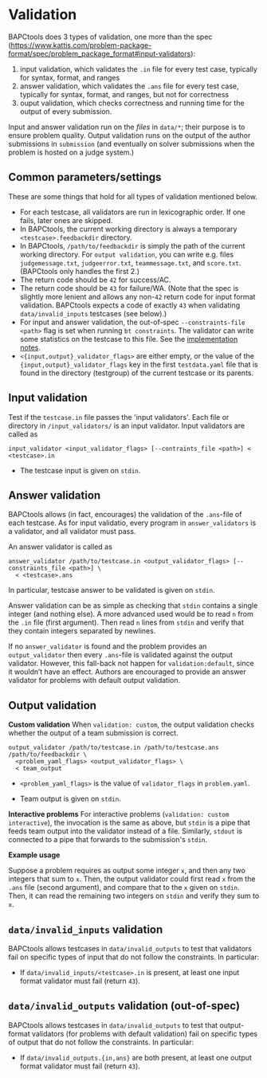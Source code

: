 # Validation

BAPCtools does 3 types of validation, one more than the spec (https://www.kattis.com/problem-package-format/spec/problem_package_format#input-validators):

1. input validation, which validates the `.in` file for every test case, typically for syntax, format, and ranges
2. answer validation, which validates the `.ans` file for every test case, typically for syntax, format, and ranges, but not for correctness
3. ouput validation, which checks correctness and running time for the output of every submission.

Input and answer validation run on the  _files_ in `data/*`; their purpose is to ensure problem quality.
Output validation runs on the output of the author submissions in `submission` (and eventually on solver submissions when the problem is hosted on a judge system.)


## Common parameters/settings

These are some things that hold for all types of validation mentioned below.

- For each testcase, all validators are run in lexicographic order. If one
  fails, later ones are skipped.
- In BAPCtools, the current working directory is always a temporary
  `<testcase>.feedbackdir` directory.
- In BAPCtools, `/path/to/feedbackdir` is simply the path of the current
  working directory. For `output validation`, you can write e.g. files
  `judgemessage.txt`, `judgeerror.txt`, `teammessage.txt`, and `score.txt`.
  (BAPCtools only handles the first 2.)
- The return code should be `42` for success/AC.
- The return code should be `43` for failure/WA. (Note that the spec is
  slightly more lenient and allows any non-`42` return code for input format
  validation. BAPCtools expects a code of exactly `43` when validating
  `data/invalid_inputs` testcases (see below).)
- For input and answer validation, the out-of-spec `--constraints-file
<path>` flag is set when running `bt constraints`. The validator can write some
  statistics on the testcase to this file. See the [implementation
  notes](implementation_notes.md#constraints-checking).
- `<{input,output}_validator_flags>` are either empty, or the value of the
  `{input,output}_validator_flags` key in the first `testdata.yaml` file that is found
  in the directory (testgroup) of the current testcase or its parents.

## Input validation

Test if the `testcase.in` file passes the 'input validators'. Each file or
directory in `/input_validators/` is an input validator. Input
validators are called as

```
input_validator <input_validator_flags> [--contraints_file <path>] < <testcase>.in
```

- The testcase input is given on `stdin`.

## Answer validation

BAPCtools allows (in fact, encourages) the validation of the `.ans`-file of each testcase.
As for input validatio, every program in `answer_validators` is a validator, and all validator must pass.

An answer validator is called as
```
answer_validator /path/to/testcase.in <output_validator_flags> [--constraints_file <path>] \
  < <testcase>.ans
```

In particular, testcase answer to be validated is given on `stdin`.

Answer validation can be as simple as checking that `stdin` contains a single integer (and nothing else).
A more advanced used would be to read `n` from the `.in` file (first argument). 
Then read `n` lines from `stdin` and verify that they contain integers separated by newlines.

If no `answer_validator` is found and the problem provides an `output_validator` then
every `.ans`-file is validated against the output validator.
However, this fall-back not happen for `validation:default`, since it wouldn’t have an effect.
Authors are encouraged to provide an answer validator for problems with default output validation.

## Output validation

**Custom validation**
When `validation: custom`, the output validation checks whether the output of a
team submission is correct.

```
output_validator /path/to/testcase.in /path/to/testcase.ans /path/to/feedbackdir \
  <problem_yaml_flags> <output_validator_flags> \
  < team_output
```

- `<problem_yaml_flags>` is the value of `validator_flags` in `problem.yaml`.

- Team output is given on `stdin`.

**Interactive problems**
For interactive problems (`validation: custom interactive`), the invocation is
the same as above, but `stdin` is a pipe that feeds team output into the
validator instead of a file.
Similarly, `stdout` is connected to a pipe that forwards to the submission's `stdin`.

**Example usage**

Suppose a problem requires as output some integer `x`, and then any two integers
that sum to `x`. Then, the output validator could first read `x` from the `.ans`
file (second argument), and compare that to the `x` given on `stdin`. Then, it
can read the remaining two integers on `stdin` and verify they sum to `x`.

## `data/invalid_inputs` validation

BAPCtools allows testcases in `data/invalid_outputs` to test that validators fail on
specific types of input that do not follow the constraints. In
particular:

- If `data/invalid_inputs/<testcase>.in` is present, at least one input format validator must fail (return `43`).

## `data/invalid_outputs` validation (out-of-spec)

BAPCtools allows testcases in `data/invalid_outputs` to test that output-format
validators (for problems with default validation) fail on
specific types of output that do not follow the constraints. In
particular:

- If `data/invalid_outputs.{in,ans}` are both present, at least one output format validator must fail (return `43`).

